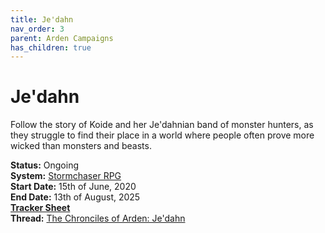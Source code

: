 ```yaml
---
title: Je'dahn
nav_order: 3
parent: Arden Campaigns
has_children: true
---
```

  
# Je'dahn
Follow the story of Koide and her Je'dahnian band of monster hunters, as they struggle to find their place in a world where people often prove more wicked than monsters and beasts.

**Status:** Ongoing<br>
**System:** [Stormchaser RPG](https://stormchaserroleplaying.com/stormchaserRPG/)<br>
**Start Date:** 15th of June, 2020<br>
**End Date:** 13th of August, 2025<br>
[**Tracker Sheet**](https://docs.google.com/spreadsheets/d/1S63iP3mTCCbFQrudfzjZQJZJuPtr2NRn8nCPp0x_1iA/edit#gid=1756785175)<br>
**Thread:** [The Chronciles of Arden: Je'dahn](https://discord.com/channels/476843342001602570/722185316370350253)
